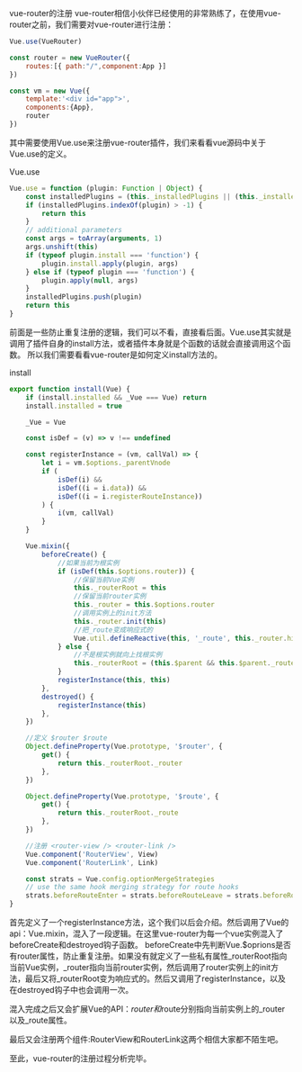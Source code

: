 vue-router的注册
vue-router相信小伙伴已经使用的非常熟练了，在使用vue-router之前，我们需要对vue-router进行注册：
```javascript
Vue.use(VueRouter)

const router = new VueRouter({
	routes:[{ path:"/",component:App }]
})

const vm = new Vue({
	template:'<div id="app">',
	components:{App},
	router
})
```
其中需要使用Vue.use来注册vue-router插件，我们来看看vue源码中关于Vue.use的定义。

Vue.use
```javascript
Vue.use = function (plugin: Function | Object) {
    const installedPlugins = (this._installedPlugins || (this._installedPlugins = []))
    if (installedPlugins.indexOf(plugin) > -1) {
        return this
    }
    // additional parameters
    const args = toArray(arguments, 1)
    args.unshift(this)
    if (typeof plugin.install === 'function') {
        plugin.install.apply(plugin, args)
    } else if (typeof plugin === 'function') {
        plugin.apply(null, args)
    }
    installedPlugins.push(plugin)
    return this
}
```
前面是一些防止重复注册的逻辑，我们可以不看，直接看后面。Vue.use其实就是调用了插件自身的install方法，或者插件本身就是个函数的话就会直接调用这个函数。
所以我们需要看看vue-router是如何定义install方法的。

install
```javascript
export function install(Vue) {
    if (install.installed && _Vue === Vue) return
    install.installed = true

    _Vue = Vue

    const isDef = (v) => v !== undefined

    const registerInstance = (vm, callVal) => {
        let i = vm.$options._parentVnode
        if (
            isDef(i) &&
            isDef((i = i.data)) &&
            isDef((i = i.registerRouteInstance))
        ) {
            i(vm, callVal)
        }
    }

    Vue.mixin({
        beforeCreate() {
            //如果当前为根实例
            if (isDef(this.$options.router)) {
                //保留当前Vue实例
                this._routerRoot = this
                //保留当前router实例
                this._router = this.$options.router
                //调用实例上的init方法
                this._router.init(this)
                //把_route变成响应式的
                Vue.util.defineReactive(this, '_route', this._router.history.current)
            } else {
                //不是根实例就向上找根实例
                this._routerRoot = (this.$parent && this.$parent._routerRoot) || this
            }
            registerInstance(this, this)
        },
        destroyed() {
            registerInstance(this)
        },
    })

    //定义 $router $route
    Object.defineProperty(Vue.prototype, '$router', {
        get() {
            return this._routerRoot._router
        },
    })

    Object.defineProperty(Vue.prototype, '$route', {
        get() {
            return this._routerRoot._route
        },
    })

    //注册 <router-view /> <router-link />
    Vue.component('RouterView', View)
    Vue.component('RouterLink', Link)

    const strats = Vue.config.optionMergeStrategies
    // use the same hook merging strategy for route hooks
    strats.beforeRouteEnter = strats.beforeRouteLeave = strats.beforeRouteUpdate = strats.created
}
```
首先定义了一个registerInstance方法，这个我们以后会介绍。然后调用了Vue的api：Vue.mixin，混入了一段逻辑。在这里vue-router为每一个vue实例混入了beforeCreate和destroyed钩子函数。
beforeCreate中先判断Vue.$oprions是否有router属性，防止重复注册。如果没有就定义了一些私有属性_routerRoot指向当前Vue实例，_router指向当前router实例，然后调用了router实例上的init方法，最后又将_routerRoot变为响应式的。然后又调用了registerInstance，以及在destroyed钩子中也会调用一次。

混入完成之后又会扩展Vue的API：$router和$route分别指向当前实例上的_router以及_route属性。

最后又会注册两个组件:RouterView和RouterLink这两个相信大家都不陌生吧。

至此，vue-router的注册过程分析完毕。
